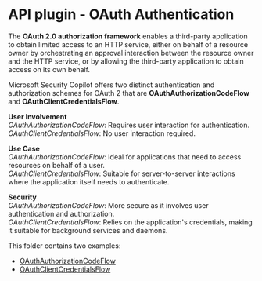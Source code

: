 # API plugin - OAuth Authentication
The **OAuth 2.0 authorization framework** enables a third-party application to obtain limited access to an HTTP service, either on behalf of a resource owner by orchestrating an approval interaction between the resource owner and the HTTP service, or by allowing the third-party application to obtain access on its own behalf.

Microsoft Security Copilot offers two distinct authentication and authorization schemes for OAuth 2 that are **OAuthAuthorizationCodeFlow** and **OAuthClientCredentialsFlow**.

**User Involvement** <br>
_OAuthAuthorizationCodeFlow_: Requires user interaction for authentication. <br>
_OAuthClientCredentialsFlow_: No user interaction required. <br>

**Use Case** <br>
_OAuthAuthorizationCodeFlow_: Ideal for applications that need to access resources on behalf of a user. <br>
_OAuthClientCredentialsFlow_: Suitable for server-to-server interactions where the application itself needs to authenticate. <br>

**Security** <br>
_OAuthAuthorizationCodeFlow_: More secure as it involves user authentication and authorization. <br>
_OAuthClientCredentialsFlow_: Relies on the application's credentials, making it suitable for background services and daemons. <br>

This folder contains two examples:
- [OAuthAuthorizationCodeFlow](https://github.com/mariocuomo/Experimenting-With-Security-Copilot/tree/main/skilling%20series/Day%201%20-%20KQL)
- [OAuthClientCredentialsFlow](https://github.com/mariocuomo/Experimenting-With-Security-Copilot/tree/main/skilling%20series/Day%202%20-%20API)
